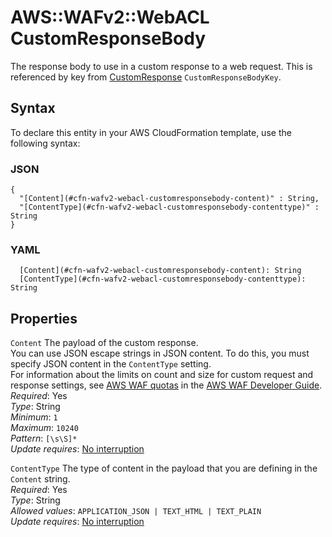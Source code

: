 # AWS::WAFv2::WebACL CustomResponseBody<a name="aws-properties-wafv2-webacl-customresponsebody"></a>

The response body to use in a custom response to a web request\. This is referenced by key from [CustomResponse](https://docs.aws.amazon.com/AWSCloudFormation/latest/UserGuide/aws-properties-wafv2-webacl-blockaction.html#cfn-wafv2-webacl-blockaction-customresponse) `CustomResponseBodyKey`\.

## Syntax<a name="aws-properties-wafv2-webacl-customresponsebody-syntax"></a>

To declare this entity in your AWS CloudFormation template, use the following syntax:

### JSON<a name="aws-properties-wafv2-webacl-customresponsebody-syntax.json"></a>

```
{
  "[Content](#cfn-wafv2-webacl-customresponsebody-content)" : String,
  "[ContentType](#cfn-wafv2-webacl-customresponsebody-contenttype)" : String
}
```

### YAML<a name="aws-properties-wafv2-webacl-customresponsebody-syntax.yaml"></a>

```
  [Content](#cfn-wafv2-webacl-customresponsebody-content): String
  [ContentType](#cfn-wafv2-webacl-customresponsebody-contenttype): String
```

## Properties<a name="aws-properties-wafv2-webacl-customresponsebody-properties"></a>

`Content`  <a name="cfn-wafv2-webacl-customresponsebody-content"></a>
The payload of the custom response\.   
You can use JSON escape strings in JSON content\. To do this, you must specify JSON content in the `ContentType` setting\.   
For information about the limits on count and size for custom request and response settings, see [AWS WAF quotas](https://docs.aws.amazon.com/waf/latest/developerguide/limits.html) in the [AWS WAF Developer Guide](https://docs.aws.amazon.com/waf/latest/developerguide/waf-chapter.html)\.   
*Required*: Yes  
*Type*: String  
*Minimum*: `1`  
*Maximum*: `10240`  
*Pattern*: `[\s\S]*`  
*Update requires*: [No interruption](https://docs.aws.amazon.com/AWSCloudFormation/latest/UserGuide/using-cfn-updating-stacks-update-behaviors.html#update-no-interrupt)

`ContentType`  <a name="cfn-wafv2-webacl-customresponsebody-contenttype"></a>
The type of content in the payload that you are defining in the `Content` string\.  
*Required*: Yes  
*Type*: String  
*Allowed values*: `APPLICATION_JSON | TEXT_HTML | TEXT_PLAIN`  
*Update requires*: [No interruption](https://docs.aws.amazon.com/AWSCloudFormation/latest/UserGuide/using-cfn-updating-stacks-update-behaviors.html#update-no-interrupt)